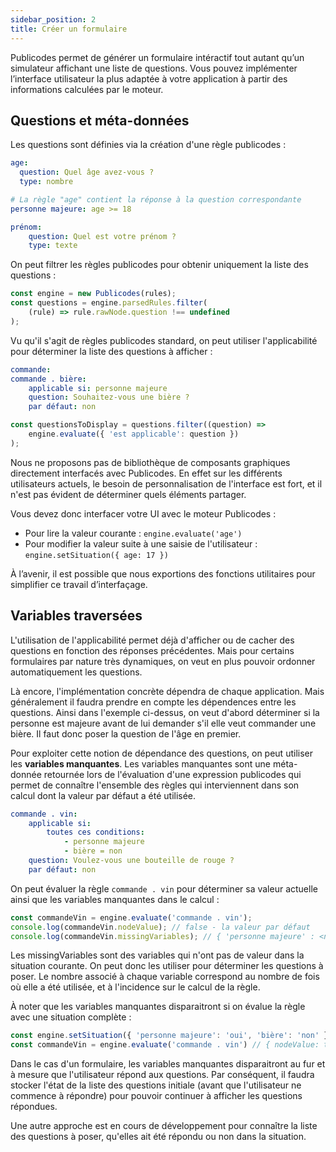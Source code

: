```yaml
---
sidebar_position: 2
title: Créer un formulaire
---
```


Publicodes permet de générer un formulaire intéractif tout autant qu’un simulateur affichant une liste de questions. Vous pouvez implémenter l’interface utilisateur la plus adaptée à votre application à partir des informations calculées par le moteur.

## Questions et méta-données

Les questions sont définies via la création d'une règle publicodes :

```yaml
age:
  question: Quel âge avez-vous ?
  type: nombre

# La règle "age" contient la réponse à la question correspondante
personne majeure: age >= 18

prénom:
	question: Quel est votre prénom ?
	type: texte
```

On peut filtrer les règles publicodes pour obtenir uniquement la liste des questions :

```js
const engine = new Publicodes(rules);
const questions = engine.parsedRules.filter(
    (rule) => rule.rawNode.question !== undefined
);
```

Vu qu'il s'agit de règles publicodes standard, on peut utiliser l'applicabilité pour déterminer la liste des questions à afficher :

```yaml
commande:
commande . bière:
	applicable si: personne majeure
	question: Souhaitez-vous une bière ?
	par défaut: non
```

```js
const questionsToDisplay = questions.filter((question) =>
    engine.evaluate({ 'est applicable': question })
);
```

<Callout type="caution" title="Composants UI pour afficher un formulaire">

Nous ne proposons pas de bibliothèque de composants graphiques directement interfacés avec Publicodes. En effet sur les différents utilisateurs actuels, le besoin de personnalisation de l'interface est fort, et il n'est pas évident de déterminer quels éléments partager.

Vous devez donc interfacer votre UI avec le moteur Publicodes :

- Pour lire la valeur courante : `engine.evaluate('age')`
- Pour modifier la valeur suite à une saisie de l'utilisateur : `engine.setSituation({ age: 17 })`

À l’avenir, il est possible que nous exportions des fonctions utilitaires pour simplifier ce travail d’interfaçage.
</Callout>

<!-- TODO : parler du typage des règles ou référencer un guide tiers -->

## Variables traversées

L'utilisation de l'applicabilité permet déjà d'afficher ou de cacher des questions en fonction des réponses précédentes. Mais pour certains formulaires par nature très dynamiques, on veut en plus pouvoir ordonner automatiquement les questions.

Là encore, l'implémentation concrète dépendra de chaque application. Mais généralement il faudra prendre en compte les dépendences entre les questions. Ainsi dans l'exemple ci-dessus, on veut d'abord déterminer si la personne est majeure avant de lui demander s'il elle veut commander une bière. Il faut donc poser la question de l'âge en premier.

Pour exploiter cette notion de dépendance des questions, on peut utiliser les **variables manquantes**. Les variables manquantes sont une méta-donnée retournée lors de l'évaluation d'une expression publicodes qui permet de connaître l'ensemble des règles qui interviennent dans son calcul dont la valeur par défaut a été utilisée.

```yaml
commande . vin:
	applicable si:
		toutes ces conditions:
			- personne majeure
			- bière = non
	question: Voulez-vous une bouteille de rouge ?
	par défaut: non
```

On peut évaluer la règle `commande . vin` pour déterminer sa valeur actuelle ainsi que les variables manquantes dans le calcul :

```js
const commandeVin = engine.evaluate('commande . vin');
console.log(commandeVin.nodeValue); // false - la valeur par défaut
console.log(commandeVin.missingVariables); // { 'personne majeure' : <number>, 'bière': <number> }
```

Les missingVariables sont des variables qui n'ont pas de valeur dans la situation courante. On peut donc les utiliser pour déterminer les questions à poser.
Le nombre associé à chaque variable correspond au nombre de fois où elle a été utilisée, et à l'incidence sur le calcul de la règle.

À noter que les variables manquantes disparaitront si on évalue la règle avec une situation complète :

```js
const engine.setSituation({ 'personne majeure': 'oui', 'bière': 'non' })
const commandeVin = engine.evaluate('commande . vin') // { nodeValue: true, missingVariables: {} }
```

<!-- TODO : parler des dépendances statiques engine.rulesDependencies[dottedName] ou référencer un guide tiers sur l’arbre des dépendances -->

<Callout type="info" title="Limites des variables manquantes">

Dans le cas d'un formulaire, les variables manquantes disparaitront au fur et à mesure que l'utilisateur répond aux questions.
Par conséquent, il faudra stocker l'état de la liste des questions initiale (avant que l'utilisateur ne commence à répondre) pour pouvoir continuer à afficher les questions répondues.

Une autre approche est en cours de développement pour connaître la liste des questions à poser, qu'elles ait été répondu ou non dans la situation.

</Callout>

